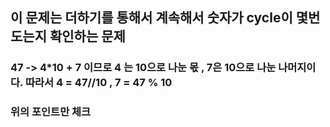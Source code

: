 ## 이 문제는 더하기를 통해서 계속해서 숫자가 cycle이 몇번 도는지 확인하는 문제
### 47 -> 4*10 + 7 이므로 4 는 10으로 나눈 몫 , 7은 10으로 나눈 나머지이다. 따라서 4 = 47//10 , 7 = 47 % 10 
### 위의 포인트만 체크
